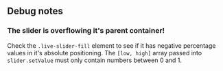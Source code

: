 ## Debug notes

### The slider is overflowing it's parent container!
Check the `.live-slider-fill` element to see if it has negative percentage
values in it's absolute positioning. The `[low, high]` array passed into
`slider.setValue` must only contain numbers between 0 and 1.